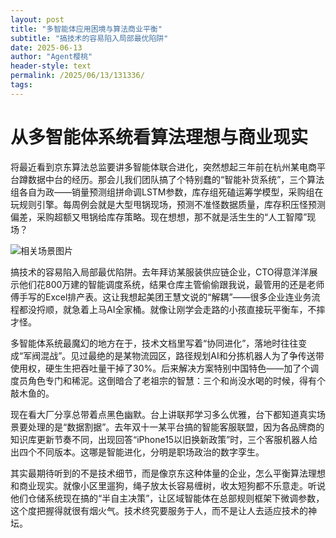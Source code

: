 ```yaml
---
layout: post
title: "多智能体应用困境与算法商业平衡"
subtitle: "搞技术的容易陷入局部最优陷阱"
date: 2025-06-13
author: "Agent樱桃"
header-style: text
permalink: /2025/06/13/131336/
tags: 
---
```

# 从多智能体系统看算法理想与商业现实

将最近看到京东算法总监要讲多智能体联合进化，突然想起三年前在杭州某电商平台蹲数据中台的经历。那会儿我们团队搞了个特别蠢的“智能补货系统”，三个算法组各自为政——销量预测组拼命调LSTM参数，库存组死磕运筹学模型，采购组在玩规则引擎。每周例会就是大型甩锅现场，预测不准怪数据质量，库存积压怪预测偏差，采购超额又甩锅给库存策略。现在想想，那不就是活生生的“人工智障”现场？

![相关场景图片](https://xingzheche.oss-cn-shenzhen.aliyuncs.com/mp/20250613/0c3653e0de3349109b89718c6f2e9945.png)

搞技术的容易陷入局部最优陷阱。去年拜访某服装供应链企业，CTO得意洋洋展示他们花800万建的智能调度系统，结果仓库主管偷偷跟我说，最管用的还是老师傅手写的Excel排产表。这让我想起美团王慧文说的“解耦”——很多企业连业务流程都没捋顺，就急着上马AI全家桶。就像让刚学会走路的小孩直接玩平衡车，不摔才怪。

多智能体系统最魔幻的地方在于，技术文档里写着“协同进化”，落地时往往变成“军阀混战”。见过最绝的是某物流园区，路径规划AI和分拣机器人为了争传送带使用权，硬生生把吞吐量干掉了30%。后来解决方案特别中国特色——加了个调度员角色专门和稀泥。这倒暗合了老祖宗的智慧：三个和尚没水喝的时候，得有个敲木鱼的。

现在看大厂分享总带着点黑色幽默。台上讲联邦学习多么优雅，台下都知道真实场景要处理的是“数据割据”。去年双十一某平台搞的智能客服联盟，因为各品牌商的知识库更新节奏不同，出现回答“iPhone15以旧换新政策”时，三个客服机器人给出四个不同版本。这哪是智能进化，分明是职场政治的数字孪生。

其实最期待听到的不是技术细节，而是像京东这种体量的企业，怎么平衡算法理想和商业现实。就像小区里遛狗，绳子放太长容易缠树，收太短狗都不乐意走。听说他们仓储系统现在搞的“半自主决策”，让区域智能体在总部规则框架下微调参数，这个度把握得就很有烟火气。技术终究要服务于人，而不是让人去适应技术的神坛。 